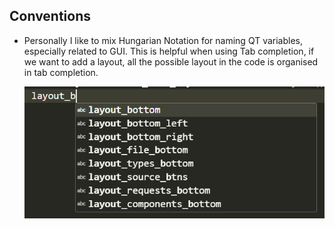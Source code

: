 ## Conventions

- Personally I like to mix Hungarian Notation for naming QT variables, especially related to GUI. This is helpful when using Tab completion, if we want to add a layout, all the possible layout in the code is organised in tab completion.

  ![image](./_assets/conv1.png)
